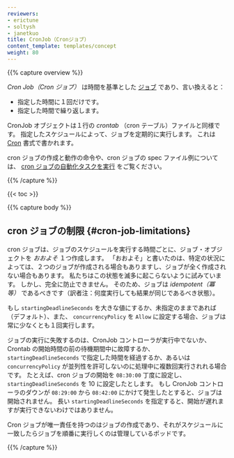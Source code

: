 ```yaml
---
reviewers:
- erictune
- soltysh
- janetkuo
title: CronJob（Cronジョブ）
content_template: templates/concept
weight: 80
---
```


{{% capture overview %}}

<!--
A _Cron Job_ manages time based [Jobs](/docs/concepts/workloads/controllers/jobs-run-to-completion/), namely:
-->
_Cron Job（Cron ジョブ）_ は時間を基準とした [ジョブ](/docs/concepts/workloads/controllers/jobs-run-to-completion/) であり、言い換えると：

<!--
* Once at a specified point in time
* Repeatedly at a specified point in time
-->
* 指定した時間に１回だけです。
* 指定した時間で繰り返します。

<!---
One CronJob object is like one line of a _crontab_ (cron table) file. It runs a job periodically
on a given schedule, written in [Cron](https://en.wikipedia.org/wiki/Cron) format.
-->
CronJob オブジェクトは１行の _crontab_ （cron テーブル）ファイルと同様です。
指定したスケジュールによって、ジョブを定期的に実行します。
これは [Cron](https://jp.wikipedia.org/wiki/Cron) 書式で書かれます。

<!--
For instructions on creating and working with cron jobs, and for an example of a spec file for a cron job, see [Running automated tasks with cron jobs](/docs/tasks/job/automated-tasks-with-cron-jobs).
-->
cron ジョブの作成と動作の命令や、cron ジョブの spec ファイル例については、 [cron ジョブの自動化タスクを実行](/docs/tasks/job/automated-tasks-with-cron-jobs) をご覧ください。

{{% /capture %}}

{{< toc >}}

{{% capture body %}}

<!--
## Cron Job Limitations
-->
## cron ジョブの制限 {#cron-job-limitations}

<!--
A cron job creates a job object _about_ once per execution time of its schedule. We say "about" because there
are certain circumstances where two jobs might be created, or no job might be created. We attempt to make these rare,
but do not completely prevent them. Therefore, jobs should be _idempotent_.
-->
cron ジョブは、ジョブのスケジュールを実行する時間ごとに、ジョブ・オブジェクトを _おおよそ_ １つ作成します。
「おおよそ」と書いたのは、特定の状況によっては、２つのジョブが作成される場合もありますし、ジョブが全く作成されない場合もあります。
私たちはこの状態を滅多に起こらないように試みています。
しかし、完全に防止できません。
そのため、ジョブは _idempotent（冪等）_ であるべきです（訳者注：何度実行しても結果が同じであるべき状態）。

<!--
If `startingDeadlineSeconds` is set to a large value or left unset (the default)
and if `concurrencyPolicy` is set to `Allow`, the jobs will always run
at least once.
-->
もし `startingDeadlineSeconds` を大きな値にするか、未指定のままであれば（デフォルト）、また、 `concurrencyPolicy` を `Allow` に設定する場合、ジョブは常に少なくとも１回実行します。

<!--
Jobs may fail to run if the CronJob controller is not running or broken for a
span of time from before the start time of the CronJob to start time plus
`startingDeadlineSeconds`, or if the span covers multiple start times and
`concurrencyPolicy` does not allow concurrency.
For example, suppose a cron job is set to start at exactly `08:30:00` and its
`startingDeadlineSeconds` is set to 10, if the CronJob controller happens to
be down from `08:29:00` to `08:42:00`, the job will not start.
Set a longer `startingDeadlineSeconds` if starting later is better than not
starting at all.
-->
ジョブの実行に失敗するのは、CronJob コントローラが実行中でないか、Crontab の開始時間の前の待機期間中に故障するか、 `startingDeadlineSeconds` で指定した時間を経過するか、あるいは `concurrencyPolicy` が並列性を許可しないのに処理中に複数回実行されれる場合です。
たとえば、cron ジョブの開始を `08:30:00` 丁度に設定し、 `startingDeadlineSeconds` を 10 に設定したとします。
もし CronJob コントローラのダウンが `08:29:00` から `08:42:00` にかけて発生したとすると、ジョブは開始されません。
長い `startingDeadlineSeconds` を指定すると、開始が遅れますが実行できないわけではありません。

<!--
The Cronjob is only responsible for creating Jobs that match its schedule, and
the Job in turn is responsible for the management of the Pods it represents.
-->
Cron ジョブが唯一責任を持つのはジョブの作成であり、それがスケジュールに一致したらジョブを順番に実行しくのは管理しているポッドです。


{{% /capture %}}
